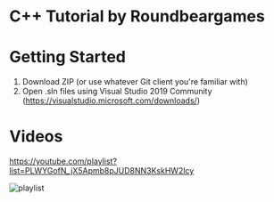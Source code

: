 # C++ Tutorial by Roundbeargames

# Getting Started

1. Download ZIP (or use whatever Git client you're familiar with)
2. Open .sln files using Visual Studio 2019 Community (https://visualstudio.microsoft.com/downloads/)

# Videos

https://youtube.com/playlist?list=PLWYGofN_jX5Apmb8pJUD8NN3KskHW2lcy

![playlist](https://i.imgur.com/mltRTuD.jpg)
